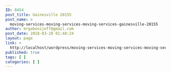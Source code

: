 ```yaml
---
ID: 8454
post_title: Gainesville 20155
post_name: >
  moving-services-moving-services-moving-services-gainesville-20155
author: mrgabonijeff@gmail.com
post_date: 2018-03-28 01:48:24
layout: page
link: >
  http://localhost/wordpress/moving-services-moving-services-moving-services-gainesville-20155/
published: true
tags: [ ]
categories: [ ]
---
```

